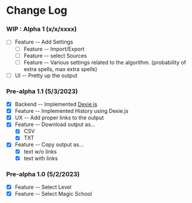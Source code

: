 # Change Log

### **WIP** : Alpha 1 (x/x/xxxx)
-   [ ] Feature -- Add Settings
    -   [ ] Feature -- Import/Export
    -   [ ] Feature -- select Sources
    -   [ ] Feature -- Various settings related to the algorithm. (probability of extra spells, max extra spells)
-   [ ] UI -- Pretty up the output

### Pre-alpha 1.1 (5/3/2023)
-   [x] Backend -- Implemented [Dexie.js](https://dexie.org/)
-   [x] Feature -- Implemented History using Dexie.js 
-   [x] UX -- Add proper links to the output
-   [x] Feature -- Download output as...
    -   [x] CSV
    -   [x] TXT
-   [x] Feature -- Copy output as...
    -   [x] text w/o links
    -   [x] text with links

### Pre-alpha 1.0 (5/2/2023)

-   [x] Feature -- Select Level
-   [x] Feature -- Select Magic School

